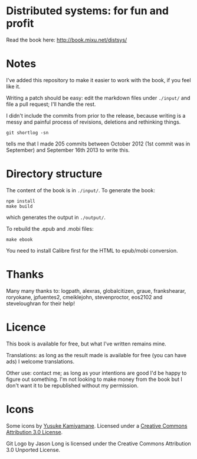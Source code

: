# Distributed systems: for fun and profit

Read the book here: http://book.mixu.net/distsys/

# Notes

I've added this repository to make it easier to work with the book, if you feel like it.

Writing a patch should be easy: edit the markdown files under `./input/` and file a pull request; I'll handle the rest.

I didn't include the commits from prior to the release, because writing is a messy and painful process of revisions, deletions and rethinking things.

```shell
git shortlog -sn
```

tells me that I made 205 commits between October 2012 (1st commit was in September) and September 16th 2013 to write this.

# Directory structure

The content of the book is in `./input/`. To generate the book:

```shell
npm install
make build
```

which generates the output in `./output/`.

To rebuild the .epub and .mobi files:

```shell
make ebook
```

You need to install Calibre first for the HTML to epub/mobi conversion.

# Thanks

Many many thanks to: logpath, alexras, globalcitizen, graue, frankshearar, roryokane, jpfuentes2, cmeiklejohn, stevenproctor, eos2102 and steveloughran for their help!

# Licence

This book is available for free, but what I've written remains mine.

Translations: as long as the result made is available for free (you can have ads) I welcome translations.

Other use: contact me; as long as your intentions are good I'd be happy to figure out something. I'm not looking to make money from the book but I don't want it to be republished without my permission.

# Icons

Some icons by <a href="http://p.yusukekamiyamane.com/">Yusuke Kamiyamane</a>. Licensed under a <a href="http://creativecommons.org/licenses/by/3.0/">Creative Commons Attribution 3.0 License</a>.

Git Logo by Jason Long is licensed under the Creative Commons Attribution 3.0 Unported License.

